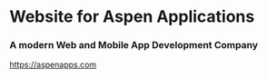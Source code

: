 # Website for Aspen Applications
### A modern Web and Mobile App Development Company
https://aspenapps.com